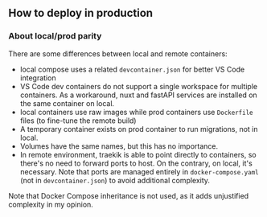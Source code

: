## How to deploy in production


### About local/prod parity

There are some differences between local and remote containers:

- local compose uses a related `devcontainer.json` for better VS Code integration
- VS Code dev containers do not support a single workspace for multiple containers. As a workaround, nuxt and fastAPI services are installed on the same container on local.
- local containers use raw images while prod containers use `Dockerfile` files (to fine-tune the remote build)
- A temporary container exists on prod container to run migrations, not in local.
- Volumes have the same names, but this has no importance.
- In remote environment, traekik is able to point directly to containers, so there's no need to forward ports to host. On the contrary, on local, it's necessary. Note that ports are managed entirely in `docker-compose.yaml` (not in `devcontainer.json`) to avoid additional complexity.

Note that Docker Compose inheritance is not used, as it adds unjustified complexity in my opinion.
